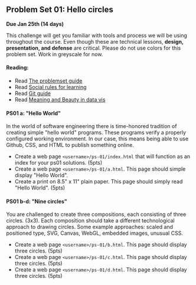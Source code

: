 ## Problem Set 01:  Hello circles

__Due Jan 25th (14 days)__

This challenge will get you familiar with tools and process we will be using throughout the course. Even though these are technical lessons, __design, presentation, and defense__ are critical. Please do not use colors for this problem set. Work in greyscale for now.

#### Reading:
- Read [The problemset guide](../ps-guide.html)
- Read [Social rules for learning](https://www.recurse.com/manual#sub-sec-social-rules)
- Read [Git guide](http://rogerdudler.github.io/git-guide/)
- Read [Meaning and Beauty in data vis](http://lisacharlotterost.github.io/2015/12/19/Meaning-and-Beauty-in-Data-Vis/)

#### PS01 a: "Hello World"
In the world of software engineering there is time-honored tradition of creating simple "hello world" programs.  These programs verify a properly configured working environment. In our case, this means being able to use Github, CSS, and HTML to publish something online.

* Create a web page `<username>/ps-01/index.html` that will function as an index for your ps01 solutions. (5pts)
* Create a web page `<username>/ps-01/a.html`. This page should simple display "Hello World".
* Create a print on 8.5" x 11" plain paper. This page should simply read "Hello World". (5pts)

#### PS01 b-d: "Nine circles"
You are challenged to create three compositions, each consisting  of three circles. (3x3). Each composition should take a different technological approach to drawing circles. Some example approaches: scaled and positioned type, SVG, Canvas, WebGL, embedded images, unusual CSS.

* Create a web page `<username>/ps-01/b.html`. This page should display three circles. (5pts)
* Create a web page `<username>/ps-01/c.html`. This page should display three circles. (5pts)
* Create a web page `<username>/ps-01/d.html`. This page should display three circles. (5pts)